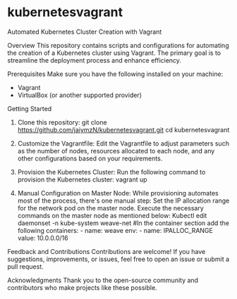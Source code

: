 # kubernetesvagrant

Automated Kubernetes Cluster Creation with Vagrant 

Overview 
This repository contains scripts and configurations for automating the creation of a Kubernetes cluster using Vagrant. The primary goal is to streamline the deployment process and enhance efficiency.

Prerequisites 
Make sure you have the following installed on your machine:
- Vagrant
- VirtualBox (or another supported provider)

Getting Started
1. Clone this repository:
git clone https://github.com/jaiymzN/kubernetesvagrant.git
cd kubernetesvagrant

2. Customize the Vagrantfile:
Edit the Vagrantfile to adjust parameters such as the number of nodes, resources allocated to each node, and any other configurations based on your requirements.

3. Provision the Kubernetes Cluster:
Run the following command to provision the Kubernetes cluster:
vagrant up

4. Manual Configuration on Master Node:
While provisioning automates most of the process, there's one manual step:
Set the IP allocation range for the network pod on the master node. Execute the necessary commands on the master node as mentioned below:
Kubectl edit daemonset -n kube-system weave-net
#In the container section add the following 
     containers:
        - name: weave
          env:
            - name: IPALLOC_RANGE
              value: 10.0.0.0/16

Feedback and Contributions
Contributions are welcome! If you have suggestions, improvements, or issues, feel free to open an issue or submit a pull request.

Acknowledgments
Thank you to the open-source community and contributors who make projects like these possible.
